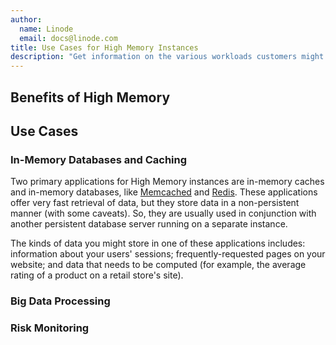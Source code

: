 ```yaml
---
author:
  name: Linode
  email: docs@linode.com
title: Use Cases for High Memory Instances
description: "Get information on the various workloads customers might use High Memory Compute Instances for."
---
```


## Benefits of High Memory



## Use Cases

### In-Memory Databases and Caching

Two primary applications for High Memory instances are in-memory caches and in-memory databases, like [Memcached](https://memcached.org) and [Redis](https://redis.io). These applications offer very fast retrieval of data, but they store data in a non-persistent manner (with some caveats). So, they are usually used in conjunction with another persistent database server running on a separate instance.

The kinds of data you might store in one of these applications includes: information about your users' sessions; frequently-requested pages on your website; and data that needs to be computed (for example, the average rating of a product on a retail store's site).

### Big Data Processing

### Risk Monitoring


